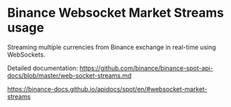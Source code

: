 # Binance Websocket Market Streams usage

Streaming multiple currencies from Binance exchange in real-time using WebSockets.

Detailed documentation:
https://github.com/binance/binance-spot-api-docs/blob/master/web-socket-streams.md

https://binance-docs.github.io/apidocs/spot/en/#websocket-market-streams
